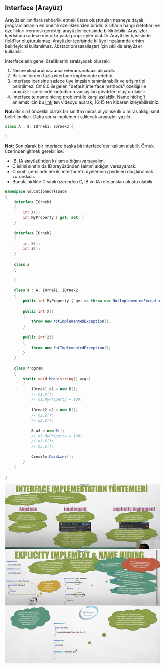 
## Interface (Arayüz)
Arayüzler, sınıflara rehberlik etmek üzere oluşturulan nesneye dayalı programlamanın en önemli özelliklerinden biridir. Sınıfların hangi metotları ve özellikleri içermesi gerektiği 
arayüzler içerisinde bildirilebilir. Arayüzler içerisinda sadece metotlar yada propertyler olabilir. Arayüzler içerisinde field'lar oluşturulamaz. Arayüzler içerisinde ki üye imzalarında 
erişim belirleyicisi kullanılmaz. Abstaction(sanallaştır) için sıklıkla arayüzler kullanılır.

Interfacelerin genel özelliklerini sıralayacak olursak;
1. Nesne oluşturulmaz ama referans noktası alınabilir.
2. Bir sınıf birden fazla interface implemente edebilir.
3. Interface içerisine sadece üye imzaları tanımlanabilir ve erişim tipi belirtilmez. C# 8.0 ile gelen "default interface methods" özelliği ile
arayüzler içerisinde metodların varsayılan gövdeleri oluşturulabilir.
4. Interface te name hiding problemi ile karşılaşılabilir. Name hiding'i anlamak için bu <a href="https://www.youtube.com/watch?v=863_jnRhqZ0">link</a>'ten videoyu açarak, 16:15 ten itibaren izleyebilirsiniz.

**Not:** Bir sınıf öncelikli olarak bir sınıftan miras alıyor ise ilk o miras aldığı sınıf belirtilmelidir. Daha sonra implement edilecek arayüzler yazılır.

```cs
class A : B, IOrnek1, IOrnek2 {

}
```

**Not:** Son olarak bir interface başka bir interface'den kalıtım alabilir. Örnek üzerinden gitmek gerekir ise:
* IB, IA arayüzünden kalıtım aldığını varsayalım.
* C isimli sınıfın da IB arayüzünden kalıtım aldığını varsayarsak:
* C sınıfı içerisinde her iki interface'in üyelerinin gövdeleri oluşturulmak zorundadır.
* Bunula birlikte C sınıfı üzerinden C, IB ve IA referansları oluşturulabilir.

```cs
namespace EducationWorkspace
{
    interface IOrnek1
    {
        int X();
        int MyProperty { get; set; }
    }

    interface IOrnek2
    {
        int X();
        int Z();
    }

    class A
    {

    }

    class B : A, IOrnek1, IOrnek2
    {
        public int MyProperty { get => throw new NotImplementedException(); set => throw new NotImplementedException(); }

        public int X()
        {
            throw new NotImplementedException();
        }

        public int Z()
        {
            throw new NotImplementedException();
        }
    }

    class Program
    {
        static void Main(string[] args)
        {
            IOrnek1 o1 = new B();
            // o1.X();
            // o1.MyProperty = 100;

            IOrnek2 o2 = new B();
            // o2.Z();
            // o2.Z();

            B o3 = new B();
            // o3.MyProperty = 100;
            // o3.X();
            // o3.Z();
            
            Console.ReadLine();
        }
    }

}
```
![Alternatif Metin](Assets/Screenshot7.png)
![Alternatif Metin](Assets/Screenshot8.png)
![Alternatif Metin](Assets/Screenshot9.png)

